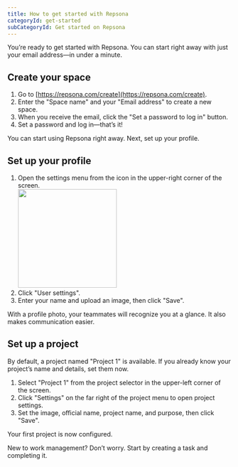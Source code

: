 ```yaml
---
title: How to get started with Repsona
categoryId: get-started
subCategoryId: Get started on Repsona
---
```


You’re ready to get started with Repsona. You can start right away with just your email address—in under a minute.

## Create your space

1. Go to [https://repsona.com/create](https://repsona.com/create).
1. Enter the "Space name" and your "Email address" to create a new space.
1. When you receive the email, click the "Set a password to log in" button.
1. Set a password and log in—that’s it!

You can start using Repsona right away. Next, set up your profile.

## Set up your profile

1. Open the settings menu from the icon in the upper-right corner of the screen.<br><img src="/images/help/menu-button.png" width="222">
2. Click "User settings".
3. Enter your name and upload an image, then click "Save".

With a profile photo, your teammates will recognize you at a glance. It also makes communication easier.

## Set up a project

By default, a project named "Project 1" is available.
If you already know your project’s name and details, set them now.

1. Select "Project 1" from the project selector in the upper-left corner of the screen.
2. Click "Settings" on the far right of the project menu to open project settings.
3. Set the image, official name, project name, and purpose, then click "Save".

Your first project is now configured.

New to work management? Don’t worry. Start by creating a task and completing it.
